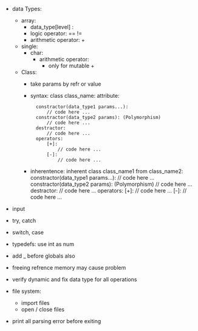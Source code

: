 - data Types:
    - array:
        + data_type[level] :
        - logic operator: == !=
        - arithmetic operator: +
    - single:
        - char:
            - arithmetic operator: 
                - only for mutable + 
    - Class:
        - take params by refr or value
        - syntax:
            class class_name:
                attribute:
                    
                constractor(data_type1 params...):
                    // code here ...
                constractor(data_type2 params): (Polymorphism)
                    // code here ...
                destractor:
                    // code here ...
                operators:
                    [+]:
                        // code here ...
                    [-]:
                        // code here ...
        - inherentence:
            inherent class class_name1 from class_name2:
                constractor(data_type1 params...):
                    // code here ...
                constractor(data_type2 params): (Polymorphism)
                    // code here ...
                destractor:
                    // code here ...
                operators:
                    [+]:
                        // code here ...
                    [-]:
                        // code here ...

- input
- try, catch
- switch, case
- typedefs: use int as num
- add _ before globals also

- freeing refrence memory may cause problem
- verify dynamic and fix data type for all operations
- file system:
    - import files
    - open / close files

- print all parsing error before exiting